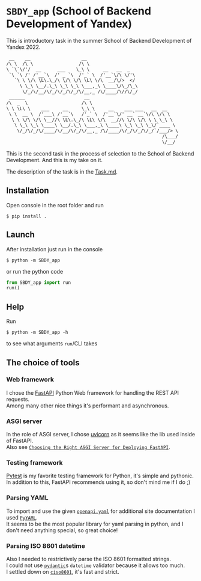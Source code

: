 # `SBDY_app` (School of Backend Development of Yandex)

This is introductory task in the summer School of Backend Development of Yandex 2022.

```txt
 __    __                   __
/\ \  /\ \                 /\ \
\ `\`\/'/  __      ___    \_\ \     __   __  _
 `\ `\ /' /'__`\  /' _ `\  /'_` \  /'__`\/\ \/'\
   `\ \ \/\ \L\.\_/\ \/\ \/\ \L\ \/\  __/\/>  </
     \ \_\ \__/.\_\ \_\ \_\ \___,_\ \____\/\_/\_\
      \/_/\/__/\/_/\/_/\/_/\/__,_ /\/____/\//\/_/
 ______                      __
/\  _  \                    /\ \
\ \ \L\ \    ___     __     \_\ \     __    ___ ___   __  __
 \ \  __ \  /'___\ /'__`\   /'_` \  /'__`\/' __` __`\/\ \/\ \
  \ \ \/\ \/\ \__//\ \L\.\_/\ \L\ \/\  __//\ \/\ \/\ \ \ \_\ \
   \ \_\ \_\ \____\ \__/.\_\ \___,_\ \____\ \_\ \_\ \_\/`____ \
    \/_/\/_/\/____/\/__/\/_/\/__,_ /\/____/\/_/\/_/\/_/`/___/> \
                                                          /\___/
                                                          \/__/
```

This is the second task in the process of selection to the School of Backend Development.
And this is my take on it.

The description of the task is in the [Task.md](Task.md).

## Installation

Open console in the root folder and run

```console
$ pip install .
```

## Launch

After installation just run in the console

```console
$ python -m SBDY_app
```

or run the python code

```python
from SBDY_app import run
run()
```

## Help

Run

```console
$ python -m SBDY_app -h
```

to see what arguments `run`/CLI takes

## The choice of tools

### Web framework

I chose the [FastAPI](https://fastapi.tiangolo.com/) Python Web framework for handling the REST API requests.  
Among<!-- us ඞඞඞඞඞඞඞඞඞඞඞඞඞඞඞඞඞඞඞඞ why are you reading this? render the page, it's more beautiful -->
many other nice things it's performant and asynchronous.

### ASGI server

In the role of ASGI server, I chose [uvicorn](https://www.uvicorn.org/) as it seems like the lib used inside of FastAPI.  
Also see [`Choosing the Right ASGI Server for Deploying FastAPI`](https://github.com/tiangolo/fastapi/issues/2062).

### Testing framework

[Pytest](https://docs.pytest.org/en/latest/) is my favorite testing framework for Python, it's simple and pythonic.  
In addition to this, FastAPI recommends using it, so don't mind me if I do ;)

### Parsing YAML

To import and use the given [`openapi.yaml`](SBDY_app/openapi.yaml) for additional site documentation
I used [`PyYAML`](https://pyyaml.org/).  
It seems to be the most popular library for yaml parsing in python, and I don't need anything special, so great choice!

### Parsing ISO 8601 datetime

Also I needed to restrictively parse the ISO 8601 formatted strings.  
I could not use [`pydantic`](https://pydantic-docs.helpmanual.io/)s `datetime` validator because it allows too much.  
I settled down on [`ciso8601`](https://github.com/closeio/ciso8601), it's fast and strict.
